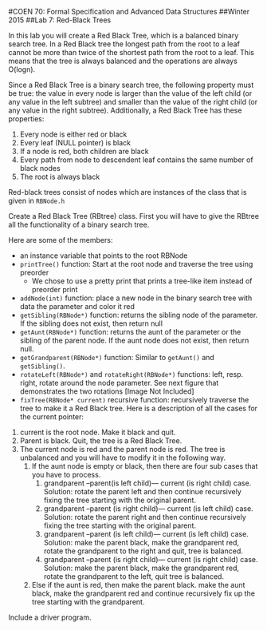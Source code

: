 #COEN 70: Formal Specification and Advanced Data Structures
##Winter 2015 
##Lab 7: Red-Black Trees

In this lab you will create a Red Black Tree, which is a balanced binary search tree. In a Red Black tree the longest path from the root to a leaf cannot be more than twice of the shortest path from the root to a leaf. This means that the tree is always balanced and the operations are always O(logn). 

Since a Red Black Tree is a binary search tree, the following property must be true: the value in every node is larger than the value of the left child (or any value in the left subtree) and smaller than the value of the right child (or any value in the right subtree). Additionally, a Red Black Tree has these properties:

1. Every node is either red or black
2. Every leaf (NULL pointer) is black
3. If a node is red, both children are black
4. Every path from node to descendent leaf contains the same number of black nodes
5. The root is always black

Red-black trees consist of nodes which are instances of the class that is given in `RBNode.h`

Create a Red Black Tree (RBtree) class. First you will have to give the RBtree all the functionality of a binary search tree.

Here are some of the members:

- an instance variable that points to the root RBNode
- `printTree()` function: Start at the root node and traverse the tree using preorder
	- We chose to use a pretty print that prints a tree-like item instead of preorder print
- `addNode(int)` function: place a new node in the binary search tree with data the
parameter and color it red
- `getSibling(RBNode*)` function: returns the sibling node of the parameter. If the sibling
does not exist, then return null
- `getAunt(RBNode*)` function: returns the aunt of the parameter or the sibling of the
parent node. If the aunt node does not exist, then return null.
- `getGrandparent(RBNode*)` function: Similar to `getAunt()` and `getSibling()`.
- `rotateLeft(RBNode*)` and `rotateRight(RBNode*)` functions: left, resp. right, rotate
around the node parameter. See next figure that demonstrates the two rotations [Image Not Included]
- `fixTree(RBNode* current)` recursive function: recursively traverse the tree to make it a Red Black tree. Here is a description of all the cases for the current pointer:

1. current is the root node. Make it black and quit.
2. Parent is black. Quit, the tree is a Red Black Tree.
3. The current node is red and the parent node is red. The tree is unbalanced and you will have to modify it in the following way.
	1. If the aunt node is empty or black, then there are four sub cases that you have to process.
		1. grandparent –parent(is left child)— current (is right child) case. Solution: rotate the parent left and then continue recursively fixing the tree starting with the original parent.
		2. grandparent –parent (is right child)— current (is left child) case. Solution: rotate the parent right and then continue recursively fixing the tree starting with the original parent.
		3. grandparent –parent (is left child)— current (is left child) case. Solution: make the parent black, make the grandparent red, rotate the grandparent to the right and quit, tree is balanced.
		4. grandparent –parent (is right child)— current (is right child) case. Solution: make the parent black, make the grandparent red, rotate the grandparent to the left, quit tree is balanced.
	2. Else if the aunt is red, then make the parent black. make the
aunt black, make the grandparent red and continue recursively fix up the tree starting with the grandparent.


Include a driver program.
